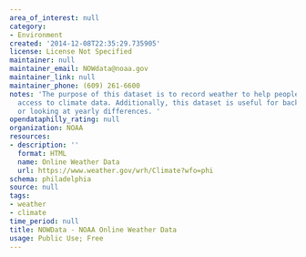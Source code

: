 ```yaml
---
area_of_interest: null
category:
- Environment
created: '2014-12-08T22:35:29.735905'
license: License Not Specified
maintainer: null
maintainer_email: NOWdata@noaa.gov
maintainer_link: null
maintainer_phone: (609) 261-6600
notes: 'The purpose of this dataset is to record weather to help people get quick
  access to climate data. Additionally, this dataset is useful for background information
  or looking at yearly differences. '
opendataphilly_rating: null
organization: NOAA
resources:
- description: ''
  format: HTML
  name: Online Weather Data
  url: https://www.weather.gov/wrh/Climate?wfo=phi
schema: philadelphia
source: null
tags: 
- weather
- climate
time_period: null
title: NOWData - NOAA Online Weather Data
usage: Public Use; Free
---
```

